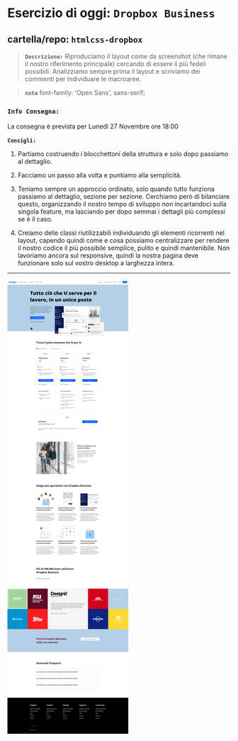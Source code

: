 # Esercizio di oggi: `Dropbox Business`

## cartella/repo: `htmlcss-dropbox`

>**`Descrizione:`**
Riproduciamo il layout come da screenshot (che rimane il nostro riferimento principale) cercando di essere il più fedeli possibili.
Analizziamo sempre prima il layout e scriviamo dei commenti per individuare le macroaree.

>**`nota`** font-family: 'Open Sans', sans-serif;

### **`Info Consegna:`** 
La consegna è prevista per Lunedì 27 Novembre ore 18:00


**`Consigli:`**

1. Partiamo costruendo i blocchettoni della struttura e solo dopo passiamo al dettaglio.

1. Facciamo un passo alla volta e puntiamo alla semplicità.

1. Teniamo sempre un approccio ordinato, solo quando tutto funziona passiamo al dettaglio, sezione per sezione. Cerchiamo però di bilanciare questo, organizzando il nostro tempo di sviluppo non incartandoci sulla singola feature, ma lasciando per dopo semmai i dettagli più complessi se è il caso.

1. Creiamo delle classi riutilizzabili individuando gli elementi ricorrenti nel layout, capendo quindi come e cosa possiamo centralizzare per rendere il nostro codice il più possibile semplice, pulito e quindi mantenibile.
Non lavoriamo ancora sul responsive, quindi la nostra pagina deve funzionare solo sul vostro desktop a larghezza intera.

---

![dropbox template](assets/img-rdm/screenshot.png "dropbox template")